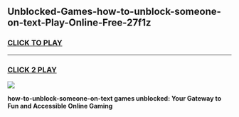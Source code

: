 
## Unblocked-Games-how-to-unblock-someone-on-text-Play-Online-Free-27f1z
<h3>
<a href="https://premium76.site?title=how-to-unblock-someone-on-text&ref=26A">CLICK TO PLAY</a></h3>
<hr>

<h3>
<a href="https://premium76.site?title=how-to-unblock-someone-on-text&ref=26A">CLICK 2 PLAY</a>
  
</h3>

<a href="https://premium76.site?title=how-to-unblock-someone-on-text&ref=26A"><img src="https://clearcache.store/games.png"></a>


**how-to-unblock-someone-on-text games unblocked: Your Gateway to Fun and Accessible Online Gaming**

